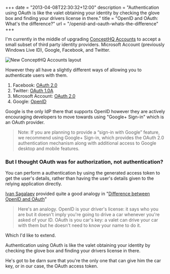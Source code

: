 +++
date = "2013-04-08T22:30:32+12:00"
description = "Authentication using OAuth is like the valet obtaining your identity by checking the glove box and finding your drivers license in there."
title = "OpenID and OAuth: What's the difference?"
url = "/openid-and-oauth-whats-the-difference"
+++

I'm currently in the middle of upgrading [ConceptHQ Accounts](https://accounts.concepthq.net "ConceptHq | Accounts") to accept a small subset of third party identity providers. Microsoft Account (previously Windows Live ID), Google, Facebook, and Twitter. 

![New ConceptHQ Accounts layout](/images/accounts-upgrade.png)

However they all have a slightly different ways of allowing you to authenticate users with them.

1. Facebook: [OAuth 2.0](http://developers.facebook.com/docs/reference/dialogs/oauth/)
2. Twitter: [OAuth 1.0A](https://dev.twitter.com/docs/auth/oauth)
3. Microsoft Account: [OAuth 2.0](http://msdn.microsoft.com/en-us/library/live/hh243647.aspx)
4. Google: [OpenID](https://developers.google.com/accounts/docs/OpenID)

Google is the only IdP there that supports OpenID however they are actively encouraging developers to move towards using "Google+ Sign-in" which is an OAuth provider.

>Note: If you are planning to provide a “sign-in with Google” feature, we recommend using Google+ Sign-in, which provides the OAuth 2.0 authentication mechanism along with additional access to Google desktop and mobile features.

### But I thought OAuth was for authorization, not authentication?

You can perform a authentication by using the generated access token to get the user's details, rather than having the user's details given to the relying application directly.

[Ivan Sagalaev](http://softwaremaniacs.org/about/en/ "Ivan Sagalaev") provided quite a good analogy in "[Difference between OpenID and OAuth](http://softwaremaniacs.org/blog/2011/07/14/openid-oauth-difference/en/ "Software Maniacs blog » Difference between OpenID and OAuth")"

>Here's an analogy. OpenID is your driver's license: it says who you are but it doesn't imply you're going to drive a car whenever you're asked of your ID. OAuth is you car's key: a valet can drive your car with them but he doesn't need to know your name to do it.

Which I'd like to extend.

Authentication using OAuth is like the valet obtaining your identity by checking the glove box and finding your drivers license in there.

He's got to be darn sure that you're the only one that can give him the car key, or in our case, the OAuth access token.